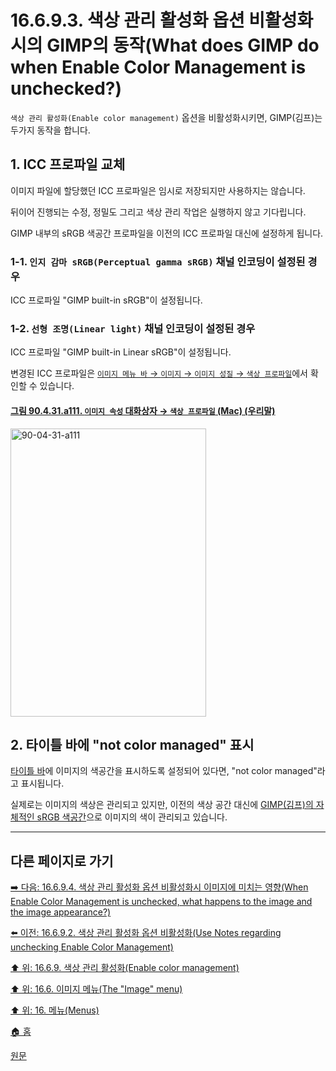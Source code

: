 # 16.6.9.3. 색상 관리 활성화 옵션 비활성화시의 GIMP의 동작(What does GIMP do when Enable Color Management is unchecked?)
`색상 관리 활성화(Enable color management)` 옵션을 비활성화시키면, GIMP(김프)는 두가지 동작을 합니다.

## 1. ICC 프로파일 교체
이미지 파일에 할당했던 ICC 프로파일은 임시로 저장되지만 사용하지는 않습니다.

뒤이어 진행되는 수정, 정밀도 그리고 색상 관리 작업은 실행하지 않고 기다립니다.

GIMP 내부의 sRGB 색공간 프로파일을 이전의 ICC 프로파일 대신에 설정하게 됩니다.

### 1-1. `인지 감마 sRGB(Perceptual gamma sRGB)` 채널 인코딩이 설정된 경우
ICC 프로파일 "GIMP built-in sRGB"이 설정됩니다.

### 1-2. `선형 조명(Linear light)` 채널 인코딩이 설정된 경우
ICC 프로파일 "GIMP built-in Linear sRGB"이 설정됩니다.

변경된 ICC 프로파일은 [`이미지 메뉴 바` → `이미지` → `이미지 성질` → `색상 프로파일`](./16-06-34-00-image-properties.md)에서 확인할 수 있습니다.

<a id="90-04-31-a111"></a>

#### [그림 90.4.31.a111. `이미지 속성` 대화상자 → `색상 프로파일` (Mac) (우리말)](./90-04-0031-image_properties.md#90-04-31-a111)
<img width="313" height="461" alt="90-04-31-a111" src="https://github.com/user-attachments/assets/289d687c-7b6c-482c-a66c-70df766f892a" />

## 2. 타이틀 바에 "not color managed" 표시
[타이틀 바](./19-glossaryx-title_bar.md)에 이미지의 색공간을 표시하도록 설정되어 있다면, "not color managed"라고 표시됩니다.

실제로는 이미지의 색상은 관리되고 있지만, 이전의 색상 공간 대신에 [GIMP(김프)의 자체적인 sRGB 색공간](./19-glossaryx-gimp_built_in_srgb_profile.md)으로 이미지의 색이 관리되고 있습니다.

***

## 다른 페이지로 가기

[➡️ 다음: 16.6.9.4. 색상 관리 활성화 옵션 비활성화시 이미지에 미치는 영향(When Enable Color Management is unchecked, what happens to the image and the image appearance?)](./16-06-09-04-when_enable_color_management_is_unchecked_what_happens_to_the_image_n_the_image_appearance.md)

[⬅️ 이전: 16.6.9.2. 색상 관리 활성화 옵션 비활성화(Use Notes regarding unchecking Enable Color Management)](./16-06-09-02-use_notes_regarding_unchecking_enable_color_management.md)

[⬆️ 위: 16.6.9. 색상 관리 활성화(Enable color management)](./16-06-09-00-enable-color-management.md)

[⬆️ 위: 16.6. 이미지 메뉴(The "Image" menu)](./16-06-00-the-image-menu.md)

[⬆️ 위: 16. 메뉴(Menus)](./16-00-menus.md)

[🏠 홈](./00-home.md)

[원문](https://docs.gimp.org/2.10/ko/gimp-image-color-management-enabled.html#idm26807)